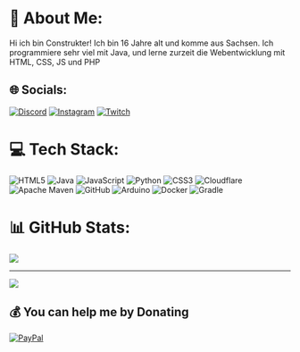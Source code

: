# 💫 About Me:
Hi ich bin Construkter! Ich bin 16 Jahre alt und komme aus Sachsen. Ich programmiere sehr viel mit Java, und lerne zurzeit die Webentwicklung mit HTML, CSS, JS und PHP


## 🌐 Socials:
[![Discord](https://img.shields.io/badge/Discord-%237289DA.svg?logo=discord&logoColor=white)](https://discord.gg/uyWXqwKuYs) [![Instagram](https://img.shields.io/badge/Instagram-%23E4405F.svg?logo=Instagram&logoColor=white)](https://instagram.com/c0nstrukt) [![Twitch](https://img.shields.io/badge/Twitch-%239146FF.svg?logo=Twitch&logoColor=white)](https://twitch.tv/c0nstrukt)

# 💻 Tech Stack:
![HTML5](https://img.shields.io/badge/html5-%23E34F26.svg?style=flat&logo=html5&logoColor=white) ![Java](https://img.shields.io/badge/java-%23ED8B00.svg?style=flat&logo=openjdk&logoColor=white) ![JavaScript](https://img.shields.io/badge/javascript-%23323330.svg?style=flat&logo=javascript&logoColor=%23F7DF1E) ![Python](https://img.shields.io/badge/python-3670A0?style=flat&logo=python&logoColor=ffdd54) ![CSS3](https://img.shields.io/badge/css3-%231572B6.svg?style=flat&logo=css3&logoColor=white) ![Cloudflare](https://img.shields.io/badge/Cloudflare-F38020?style=flat&logo=Cloudflare&logoColor=white) ![Apache Maven](https://img.shields.io/badge/Apache%20Maven-C71A36?style=flat&logo=Apache%20Maven&logoColor=white) ![GitHub](https://img.shields.io/badge/github-%23121011.svg?style=flat&logo=github&logoColor=white) ![Arduino](https://img.shields.io/badge/-Arduino-00979D?style=flat&logo=Arduino&logoColor=white) ![Docker](https://img.shields.io/badge/docker-%230db7ed.svg?style=flat&logo=docker&logoColor=white) ![Gradle](https://img.shields.io/badge/Gradle-02303A.svg?style=flat&logo=Gradle&logoColor=white)
# 📊 GitHub Stats:
[![](https://github-readme-stats.vercel.app/api?username=construktdev&theme=dark)](https://github.com/anuraghazra/github-readme-stats) <br>

---
[![](https://visitcount.itsvg.in/api?id=construktdev&icon=1&color=0)](https://visitcount.itsvg.in)

  ## 💰 You can help me by Donating
  [![PayPal](https://img.shields.io/badge/PayPal-00457C?style=for-the-badge&logo=paypal&logoColor=white)](https://paypal.me/C0NGHG) 

  
<!-- Proudly created with GPRM ( https://gprm.itsvg.in ) -->
